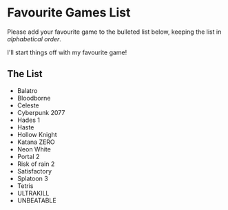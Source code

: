 # Favourite Games List

Please add your favourite game to the bulleted list below, keeping the list in *alphabetical order*.

I'll start things off with my favourite game!

## The List

* Balatro
* Bloodborne
* Celeste
* Cyberpunk 2077
* Hades 1
* Haste
* Hollow Knight
* Katana ZERO
* Neon White
* Portal 2
* Risk of rain 2
* Satisfactory
* Splatoon 3
* Tetris
* ULTRAKILL
* UNBEATABLE
